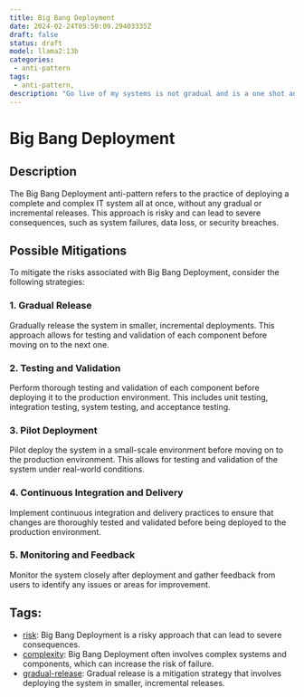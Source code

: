 ```yaml
---
title: Big Bang Deployment
date: 2024-02-24T05:50:09.29403335Z
draft: false
status: draft
model: llama2:13b
categories: 
 - anti-pattern
tags: 
 - anti-pattern, 
description: "Go live of my systems is not gradual and is a one shot and very risky operation."
---
```



Big Bang Deployment
=====================

Description
-----------

The Big Bang Deployment anti-pattern refers to the practice of deploying a complete and complex IT system all at once, without any gradual or incremental releases. This approach is risky and can lead to severe consequences, such as system failures, data loss, or security breaches.

Possible Mitigations
---------------------

To mitigate the risks associated with Big Bang Deployment, consider the following strategies:

### 1. Gradual Release

Gradually release the system in smaller, incremental deployments. This approach allows for testing and validation of each component before moving on to the next one.

### 2. Testing and Validation

Perform thorough testing and validation of each component before deploying it to the production environment. This includes unit testing, integration testing, system testing, and acceptance testing.

### 3. Pilot Deployment

Pilot deploy the system in a small-scale environment before moving on to the production environment. This allows for testing and validation of the system under real-world conditions.

### 4. Continuous Integration and Delivery

Implement continuous integration and delivery practices to ensure that changes are thoroughly tested and validated before being deployed to the production environment.

### 5. Monitoring and Feedback

Monitor the system closely after deployment and gather feedback from users to identify any issues or areas for improvement.

Tags:
-------

* [risk](https://en.wikipedia.org/wiki/Risk): Big Bang Deployment is a risky approach that can lead to severe consequences.
* [complexity](https://en.wikipedia.org/wiki/Complexity): Big Bang Deployment often involves complex systems and components, which can increase the risk of failure.
* [gradual-release](https://en.wikipedia.org/wiki/Gradual_release): Gradual release is a mitigation strategy that involves deploying the system in smaller, incremental releases.